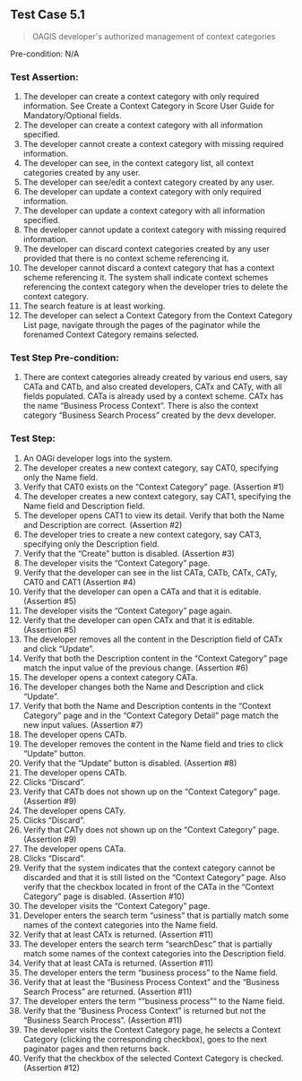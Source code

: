 ## Test Case 5.1

> OAGIS developer's authorized management of context categories

Pre-condition: N/A



### Test Assertion:

1. The developer can create a context category with only required information. See Create a Context Category in Score User Guide for Mandatory/Optional fields.
2. The developer can create a context category with all information specified.
3. The developer cannot create a context category with missing required information.
4. The developer can see, in the context category list, all context categories created by any user.
5. The developer can see/edit a context category created by any user.
6. The developer can update a context category with only required information.
7. The developer can update a context category with all information specified.
8. The developer cannot update a context category with missing required information.
9. The developer can discard context categories created by any user provided that there is no context scheme referencing it.
10. The developer cannot discard a context category that has a context scheme referencing it. The system shall indicate context schemes referencing the context category when the developer tries to delete the context category.
11. The search feature is at least working.
12. The developer can select a Context Category from the Context Category List page, navigate through the pages of the paginator while the forenamed Context Category remains selected.

### Test Step Pre-condition:

1. There are context categories already created by various end users, say CATa and CATb, and also created developers, CATx and CATy, with all fields populated. CATa is already used by a context scheme. CATx has the name “Business Process Context”. There is also the context category “Business Search Process” created by the devx developer.

### Test Step:

1. An OAGi developer logs into the system.
2. The developer creates a new context category, say CAT0, specifying only the Name field.
3. Verify that CAT0 exists on the “Context Category” page. (Assertion #1)
4. The developer creates a new context category, say CAT1, specifying the Name field and Description field.
5. The developer opens CAT1 to view its detail. Verify that both the Name and Description are correct. (Assertion #2)
6. The developer tries to create a new context category, say CAT3, specifying only the Description field.
7. Verify that the “Create” button is disabled. (Assertion #3)
8. The developer visits the “Context Category” page.
9. Verify that the developer can see in the list CATa, CATb, CATx, CATy, CAT0 and CAT1 (Assertion #4)
10. Verify that the developer can open a CATa and that it is editable. (Assertion #5)
11. The developer visits the “Context Category” page again.
12. Verify that the developer can open CATx and that it is editable. (Assertion #5)
13. The developer removes all the content in the Description field of CATx and click “Update”.
14. Verify that both the Description content in the “Context Category” page match the input value of the previous change. (Assertion #6)
15. The developer opens a context category CATa.
16. The developer changes both the Name and Description and click “Update”.
17. Verify that both the Name and Description contents in the “Context Category” page and in the “Context Category Detail” page match the new input values. (Assertion #7)
18. The developer opens CATb.
19. The developer removes the content in the Name field and tries to click “Update” button.
20. Verify that the “Update” button is disabled. (Assertion #8)
21. The developer opens CATb.
22. Clicks “Discard”.
23. Verify that CATb does not shown up on the “Context Category” page. (Assertion #9)
24. The developer opens CATy.
25. Clicks “Discard”.
26. Verify that CATy does not shown up on the “Context Category” page. (Assertion #9)
27. The developer opens CATa.
28. Clicks “Discard”.
29. Verify that the system indicates that the context category cannot be discarded and that it is still listed on the “Context Category” page. Also verify that the checkbox located in front of the CATa in the “Context Category” page is disabled.  (Assertion #10)
30. The developer visits the “Context Category” page.
31. Developer enters the search term “usiness” that is partially match some names of the context categories into the Name field.
32. Verify that at least CATx is returned. (Assertion #11)
33. The developer enters the search term “searchDesc” that is partially match some names of the context categories into the Description field.
34. Verify that at least CATa is returned. (Assertion #11)
35. The developer enters the term “business process” to the Name field.
36. Verify that at least the “Business Process Context” and the “Business Search Process” are returned. (Assertion #11)
37. The developer enters the term “”business process”” to the Name field.
38. Verify that the “Business Process Context” is returned but not the “Business Search Process”. (Assertion #11)
39. The developer visits the Context Category page, he selects a Context Category (clicking the corresponding checkbox), goes to the next paginator pages and then returns back.
40. Verify that the checkbox of the selected Context Category is checked. (Assertion #12)